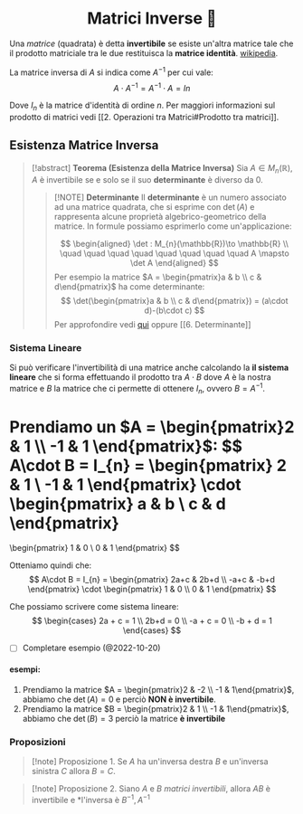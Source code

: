 
<h1  style="text-align: center;"> Matrici Inverse 🔄</h1>

Una *matrice* (quadrata) è detta **invertibile** se esiste un'altra matrice tale che il prodotto matriciale tra le due restituisca la **matrice identità**. [wikipedia](https://it.wikipedia.org/wiki/Matrice_invertibile).

La matrice inversa di $A$ si indica come $A^{-1}$ per cui vale:
$$
A\cdot A^{-1} = A^{-1} \cdot A = In
$$

Dove $I_{n}$ è la matrice d'identità di ordine $n$. Per maggiori informazioni sul prodotto di matrici vedi [[2. Operazioni tra Matrici#Prodotto tra matrici]].

## Esistenza Matrice Inversa

> [!abstract] **Teorema (Esistenza della Matrice Inversa)**
> Sia $A \in M_n(\mathbb{R})$, $A$ è invertibile se e solo se il suo **determinante** è diverso da $0$.
> > [!NOTE] **Determinante**
> Il **determinante** è un numero associato ad una matrice quadrata, che si esprime con $\det(A)$ e rappresenta alcune proprietà algebrico-geometrico della matrice. 
> In formule possiamo esprimerlo come un'applicazione:
>> 	
>> $$
  \begin{aligned}
  \det : M_{n}(\mathbb{R})\to \mathbb{R} \\
>> \quad \quad \quad \quad \quad \quad \quad \quad A \mapsto \det A
\end{aligned} 
>> $$
>> Per esempio la matrice $A = \begin{pmatrix}a & b  \\ c & d\end{pmatrix}$ ha come determinante:
>> $$
 \det(\begin{pmatrix}a & b  \\ c & d\end{pmatrix}) = (a\cdot d)-(b\cdot c) 
>> $$ 
>> Per approfondire vedi [qui](https://library.weschool.com/lezione/determinante-matrice-3x3-complemento-algebrico-teorema-laplace-binet-14335.html) oppure [[6. Determinante]] 


### Sistema Lineare
Si può verificare l'invertibilità di una matrice anche calcolando la **il sistema lineare** che si forma effettuando il prodotto tra $A\cdot B$ dove $A$ è la nostra matrice e $B$ la matrice che ci permette di ottenere $I_{n}$, ovvero $B= A^{-1}$. 

Prendiamo un $A = \begin{pmatrix}2 & 1  \\ -1 & 1 \end{pmatrix}$:
$$
A\cdot B = I_{n} = \begin{pmatrix}
2 & 1  \\ -1 & 1 
\end{pmatrix}
\cdot
\begin{pmatrix}
a & b  \\ c & d 
\end{pmatrix}
= 
\begin{pmatrix}
1 & 0  \\ 0 & 1
\end{pmatrix}
$$

Otteniamo quindi che:
$$
A\cdot B = I_{n} = \begin{pmatrix}
2a+c & 2b+d  \\ -a+c & -b+d 
\end{pmatrix}
\cdot
\begin{pmatrix}
1 & 0  \\ 0 & 1 
\end{pmatrix}
$$

Che possiamo scrivere come sistema lineare:
$$
\begin{cases}
2a + c = 1 \\
2b+d = 0 \\
-a + c = 0 \\
-b + d = 1
\end{cases}
$$

- [ ] Completare esempio (@2022-10-20)


#### esempi:
1. Prendiamo la matrice $A = \begin{pmatrix}2 & -2  \\ -1 & 1\end{pmatrix}$, abbiamo che $\det(A) = 0$ e perciò **NON è invertibile**. 
2. Prendiamo la matrice $B = \begin{pmatrix}2 & 1  \\ -1 & 1\end{pmatrix}$, abbiamo che $\det(B)=3$ perciò la matrice **è invertibile** 


### Proposizioni

> [!note] Proposizione 1.
> Se $A$ ha un'inversa destra $B$ e un'inversa sinistra $C$ allora $B=C$.

> [!note] Proposizione 2.
> Siano $A$ e $B$ *matrici invertibili*, allora $AB$ è invertibile e *l'inversa è $B^{-1}, A^{-1}$ 












